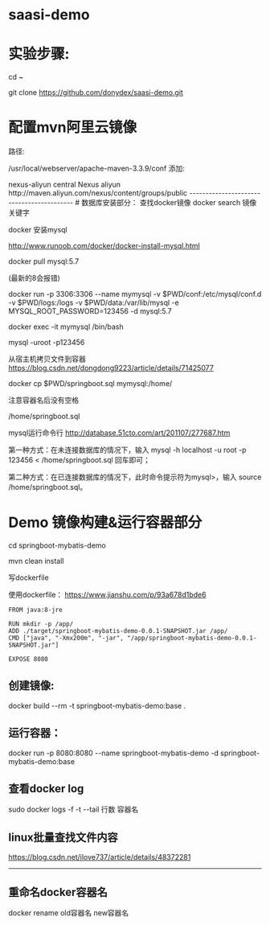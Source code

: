 # saasi-demo
# 实验步骤:
cd ~

git clone https://github.com/donydex/saasi-demo.git
# 配置mvn阿里云镜像
路径:

/usr/local/webserver/apache-maven-3.3.9/conf
添加:

<mirror>  
    <id>nexus-aliyun</id>  
    <mirrorOf>central</mirrorOf>    
    <name>Nexus aliyun</name>  
    <url>http://maven.aliyun.com/nexus/content/groups/public</url>  
</mirror> 
------------------------------------------
# 数据库安装部分：
查找docker镜像
docker search 镜像关键字

docker 安装mysql

http://www.runoob.com/docker/docker-install-mysql.html

docker pull mysql:5.7

(最新的8会报错)

docker run -p 3306:3306 --name mymysql -v $PWD/conf:/etc/mysql/conf.d -v $PWD/logs:/logs -v $PWD/data:/var/lib/mysql -e MYSQL_ROOT_PASSWORD=123456 -d mysql:5.7

docker exec -it mymysql /bin/bash

mysql -uroot -p123456

从宿主机拷贝文件到容器
https://blog.csdn.net/dongdong9223/article/details/71425077

docker cp $PWD/springboot.sql mymysql:/home/

注意容器名后没有空格

/home/springboot.sql

mysql运行命令行
http://database.51cto.com/art/201107/277687.htm

第一种方式：在未连接数据库的情况下，输入 mysql -h localhost -u root -p 123456  < /home/springboot.sql 回车即可；

第二种方式：在已连接数据库的情况下，此时命令提示符为mysql>，输入 source /home/springboot.sql。

# Demo 镜像构建&运行容器部分

cd springboot-mybatis-demo

mvn clean install

写dockerfile

使用dockerfile：
https://www.jianshu.com/p/93a678d1bde6

```
FROM java:8-jre

RUN mkdir -p /app/
ADD ./target/springboot-mybatis-demo-0.0.1-SNAPSHOT.jar /app/
CMD ["java", "-Xmx200m", "-jar", "/app/springboot-mybatis-demo-0.0.1-SNAPSHOT.jar"]

EXPOSE 8080
```
## 创建镜像:
docker build --rm -t springboot-mybatis-demo:base .
  
## 运行容器：
docker run -p 8080:8080 --name springboot-mybatis-demo -d springboot-mybatis-demo:base
  
## 查看docker log
sudo docker logs -f -t --tail 行数 容器名
  
## linux批量查找文件内容
https://blog.csdn.net/ilove737/article/details/48372281
  
  
-----------------------------------
## 重命名docker容器名
docker rename old容器名  new容器名


